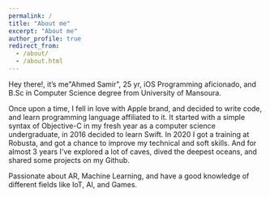 ```yaml
---
permalink: /
title: "About me"
excerpt: "About me"
author_profile: true
redirect_from: 
  - /about/
  - /about.html
---
```

Hey there!, it’s me"Ahmed Samir", 25 yr, iOS Programming aficionado, and B.Sc in Computer Science degree from University of Mansoura.

Once upon a time, I fell in love with Apple brand, and decided to write code, and learn programming language affiliated to it. It started with a simple syntax of Objective-C in my fresh year as a computer science undergraduate, in 2016 decided to learn Swift. In 2020 I got a training at Robusta, and got a chance to improve my technical and soft skills. And for almost 3 years I've explored a lot of caves, dived the deepest oceans, and shared some projects on my Github.

Passionate about AR, Machine Learning, and have a good knowledge of different fields like IoT, AI, and Games.
